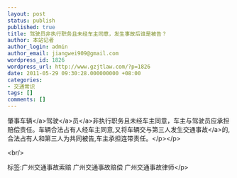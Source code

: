 ```yaml
---
layout: post
status: publish
published: true
title: 驾驶员非执行职务且未经车主同意，发生事故后谁是被告？
author: 本站记者
author_login: admin
author_email: jiangwei909@gmail.com
wordpress_id: 1826
wordpress_url: http://www.gzjtlaw.com/?p=1826
date: 2011-05-29 09:30:28.000000000 +08:00
categories:
- 交通常识
tags: []
comments: []
---
```

<p><p>肇事<a>车辆<&#47;a><a><a>驾驶<&#47;a>员<&#47;a>非执行职务且未经车主同意，车主与驾驶员应承担赔偿责任。车辆合法占有人经车主同意,又将车辆交与第三人发生<a>交通事故<&#47;a>的,合法占有人和第三人为共同被告,车主承担连带责任。<&#47;p><&#47;p><br&#47;><p>标签:广州交通事故索赔 广州交通事故赔偿 广州交通事故律师<&#47;p>
